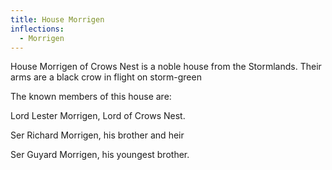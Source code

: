 ```yaml
---
title: House Morrigen
inflections:
  - Morrigen
---
```


 House Morrigen of Crows Nest is a noble house from the Stormlands. Their arms are a black crow in flight on storm-green

The known members of this house are:

Lord Lester Morrigen, Lord of Crows Nest.

Ser Richard Morrigen, his brother and heir

Ser Guyard Morrigen, his youngest brother.


